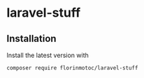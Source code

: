 # laravel-stuff

## Installation

Install the latest version with

```bash
composer require florinmotoc/laravel-stuff
```

